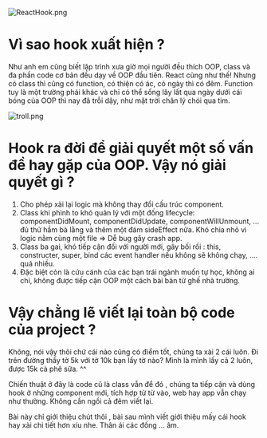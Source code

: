 <BlogMetaDecorator folder="chap1GioiThieuHook" image="chap1.png" imageAlt="ReactHook" description="Như anh em cũng biết lập trình xưa giờ mọi người đều thích OOP, class và đa phần code cơ bản đều dạy về OOP đầu tiên. React cũng như thế! 
Nhưng có class thì cũng có function, có thiện có ác, có ngày thì có đêm. Function tuy là một trường phái khác và chỉ có thể sống lây lất qua ngày dưới cái bóng của OOP thì nay đã trỗi dậy..." title="CL - ReactHook" />

![ReactHook.png](https://images.viblo.asia/d1503bf1-3ca9-4e24-9464-4a9e538b73e4.png)

# Vì sao hook xuất hiện ?

Như anh em cũng biết lập trình xưa giờ mọi người đều thích OOP, class và đa phần code cơ bản đều dạy về OOP đầu tiên. React cũng như thế! Nhưng có class thì cũng có function, có thiện có ác, có ngày thì có đêm. Function tuy là một trường phái khác và chỉ có thể sống lây lất qua ngày dưới cái bóng của OOP thì nay đã trỗi dậy, như mặt trời chân lý chói qua tim.

![troll.png](https://i.pinimg.com/564x/99/40/77/9940774d8cee5db0e7c5309d26838f3e.jpg)

# Hook ra đời để giải quyết một số vấn đề hay gặp của OOP. Vậy nó giải quyết gì ?

1. Cho phép xài lại logic mà không thay đổi cấu trúc component.
2. Class khi phình to khó quản lý với một đống lifecycle: componentDidMount, componentDidUpdate, componentWillUnmount, ... đủ thứ hầm bà lằng và thêm một đám sideEffect nữa. Khó chia nhỏ vì logic nằm cùng một file => Dễ bug gây crash app.
3. Class ba gai, khó tiếp cận đối với người mới, gây bối rối : this, constructer, super, bind các event handler nếu không sẽ không chạy, .... quá nhiều.
4. Đặc biệt còn là cứu cánh của các bạn trái ngành muốn tự học, không ai chỉ, không được tiếp cận OOP một cách bài bản từ ghế nhà trường.

# Vậy chằng lẽ viết lại toàn bộ code của project ?

Không, nói vậy thôi chứ cái nào cũng có điểm tốt, chúng ta xài 2 cái luôn. Đi trên đường thấy tờ 5k với tờ 10k bạn lấy tờ nào? Mình là mình lấy cả 2 luôn, được 15k cà phê sữa. ^^

Chiến thuật ở đây là code cũ là class vẫn để đó , chúng ta tiếp cận và dùng hook ở những component mới, tích hợp từ từ vào, web hay app vẫn chạy như thường. Không cần ngồi cả đêm viết lại.

Bài này chỉ giới thiệu chút thôi , bài sau mình viết giới thiệu mấy cái hook hay xài chi tiết hơn xíu nhe. Thân ái các đồng ... âm.
